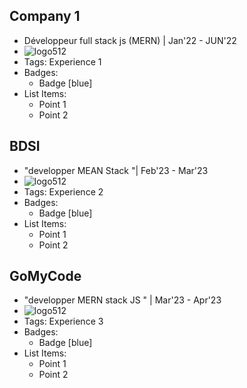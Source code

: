 ## Company 1
- Développeur full stack js (MERN) | Jan'22 - JUN'22
- ![logo512](../assets/logo512.png)
- Tags: Experience 1
- Badges:
  - Badge [blue]
- List Items:
  - Point 1
  - Point 2

## BDSI
- "developper MEAN Stack  "| Feb'23 - Mar'23
- ![logo512](../assets/logo512.png)
- Tags: Experience 2
- Badges:
  - Badge [blue]
- List Items:
  - Point 1
  - Point 2

## GoMyCode
- "developper MERN stack JS " | Mar'23 - Apr'23
- ![logo512](../assets/logo512.png)
- Tags: Experience 3
- Badges:
  - Badge [blue]
- List Items:
  - Point 1
  - Point 2